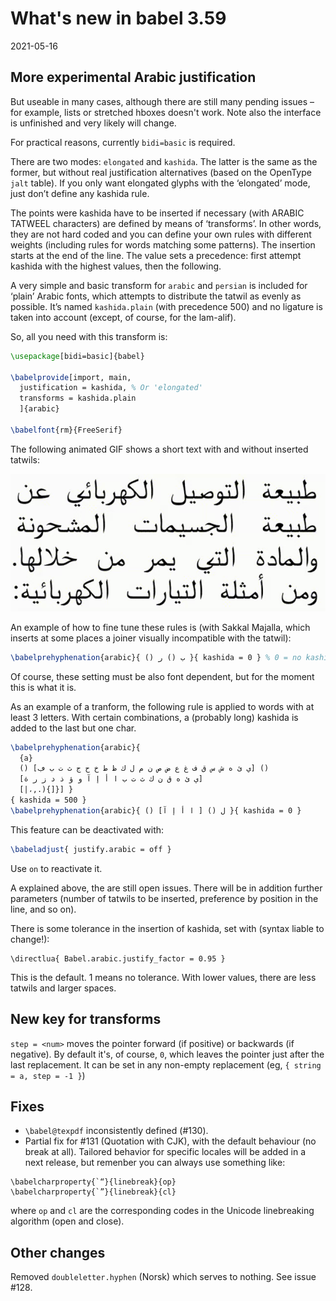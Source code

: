 # What's new in babel 3.59

2021-05-16

## More experimental Arabic justification

But useable in many cases, although there are still many pending issues
– for example, lists or stretched hboxes doesn't work. Note also the
interface is unfinished and very likely will change.

For practical reasons, currently `bidi=basic` is required.

There are two modes: `elongated` and `kashida`. The latter is the same
as the former, but without real justification alternatives (based on
the OpenType `jalt` table). If you only want elongated glyphs with
the ‘elongated’ mode, just don’t define any kashida rule.

The points were kashida have to be inserted if necessary (with ARABIC
TATWEEL characters) are defined by means of ‘transforms’. In other
words, they are not hard coded and you can define your own rules with
different weights (including rules for words matching some patterns).
The insertion starts at the end of the line. The value sets a
precedence: first attempt kashida with the highest values, then the
following.

A very simple and basic transform for `arabic` and `persian` is
included for ‘plain’ Arabic fonts, which attempts to distribute the
tatwil as evenly as possible. It’s named `kashida.plain` (with
precedence 500) and no ligature is taken into account (except, of
course, for the lam-alif).

So, all you need with this transform is:
```tex
\usepackage[bidi=basic]{babel}

\babelprovide[import, main,
  justification = kashida, % Or 'elongated'
  transforms = kashida.plain
  ]{arabic}

\babelfont{rm}{FreeSerif}
```

The following animated GIF shows a short text with and without inserted
tatwils:

![Kashida](../media/kashida.gif)

An example of how to fine tune these rules is (with Sakkal Majalla,
which inserts at some places a joiner visually incompatible with the
tatwil):
```tex
\babelprehyphenation{arabic}{ () ب () ر }{ kashida = 0 } % 0 = no kashida
```
Of course, these setting must be also font dependent, but for the
moment this is what it is.

As an example of a tranform, the following rule is applied to words
with at least 3 letters. With certain combinations, a (probably long)
kashida is added to the last but one char.
```tex
\babelprehyphenation{arabic}{
  {a}
  () [ي ئ ه ش س ق ف غ ع ض ص ن م ل ك ظ ط خ ح ج ث ت ب ڢ] () 
  [ي ئ ه ق ن ك ث ت ب ا أ إ آ و ؤ ذ د ز ر ة]
  [|،,.){]}] }
{ kashida = 500 }
\babelprehyphenation{arabic}{ () ل () [ ا أ إ آ] }{ kashida = 0 }
```

This feature can be deactivated with:
```tex
\babeladjust{ justify.arabic = off }
```
Use `on` to reactivate it.

A explained above, the are still open issues. There will be in addition
further parameters (number of tatwils to be inserted, preference by
position in the line, and so on).

There is some tolerance in the insertion of kashida, set with (syntax
liable to change!):
```
\directlua{ Babel.arabic.justify_factor = 0.95 }
```
This is the default. 1 means no tolerance. With lower values, there are
less tatwils and larger spaces.

## New key for transforms

`step = <num>` moves the pointer forward (if positive) or backwards (if
negative). By default it's, of course, `0`, which leaves the pointer
just after the last replacement. It can be set in any non-empty
replacement (eg, `{ string = a, step = -1 }`)

## Fixes

* `\babel@texpdf` inconsistently defined (#130).
* Partial fix for #131 (Quotation with CJK), with the default
  behaviour (no break at all). Tailored behavior for specific locales
  will be added in a next release, but remenber you can always use
  something like:
```
\babelcharproperty{`“}{linebreak}{op}
\babelcharproperty{`”}{linebreak}{cl}
```
where `op` and `cl` are the corresponding codes in the Unicode linebreaking
algorithm (open and close).

## Other changes

Removed `doubleletter.hyphen` (Norsk) which serves to nothing. See
issue #128.
